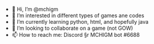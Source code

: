 - 👋 Hi, I’m @mchigm
- 👀 I’m interested in different types of games ane codes
- 🌱 I’m currently learning python, html, and hopefully java
- 💞️ I’m looking to collaborate on a game (not GOW)
- 📫 How to reach me: Discord §r MCHIGM bot #6688

<!---
mchigm/mchigm is a ✨ special ✨ repository because its `README.md` (this file) appears on your GitHub profile.
You can click the Preview link to take a look at your changes.
--->
